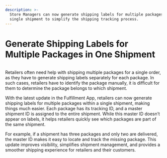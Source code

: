 ```yaml
---
description: >-
  Store Managers can now generate shipping labels for multiple packages in a
  single shipment to simplify the shipping tracking process.
---
```


# Generate Shipping Labels for Multiple Packages in One Shipment

<figure><img src="https://www.hotwax.co/hubfs/Generate%20Shipping%20Labels%20for%20Multiple%20Packages%20in%20One%20Shipment-1.png" alt=""><figcaption></figcaption></figure>

Retailers often need help with shipping multiple packages for a single order, as they have to generate shipping labels separately for each package. In such cases, retailers have to identify the package manually, it is difficult for them to determine the package belongs to which shipment.

With the latest update in the Fulfillment App, retailers can now generate shipping labels for multiple packages within a single shipment, making things much easier. Each package has its tracking ID, and a master shipment ID is assigned to the entire shipment. While this master ID doesn’t appear on labels, it helps retailers quickly see which packages are part of the same shipment.

For example, if a shipment has three packages and only two are delivered, the master ID makes it easy to locate and track the missing package. This update improves visibility, simplifies shipment management, and provides a smoother shipping experience for retailers and their customers.
